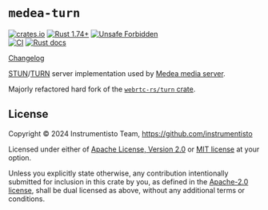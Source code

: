 `medea-turn`
============

[![crates.io](https://img.shields.io/crates/v/medea-turn.svg "crates.io")](https://crates.io/crates/medea-turn)
[![Rust 1.74+](https://img.shields.io/badge/rustc-1.74+-lightgray.svg "Rust 1.74+")](https://blog.rust-lang.org/2023/11/16/Rust-1.74.0.html)
[![Unsafe Forbidden](https://img.shields.io/badge/unsafe-forbidden-success.svg "Unsafe forbidden")](https://github.com/rust-secure-code/safety-dance)  
[![CI](https://github.com/instrumentisto/medea-turn-rs/actions/workflows/ci.yml/badge.svg?branch=main "CI")](https://github.com/instrumentisto/medea-turn-rs/actions?query=workflow%3ACI+branch%3Amain)
[![Rust docs](https://docs.rs/medea-turn/badge.svg "Rust docs")](https://docs.rs/medea-turn)

[Changelog](https://github.com/instrumentisto/medea-turn-rs/blob/main/CHANGELOG.md)

[STUN]/[TURN] server implementation used by [Medea media server](https://github.com/instrumentisto/medea).

Majorly refactored hard fork of the [`webrtc-rs/turn` crate](https://github.com/webrtc-rs/webrtc/tree/89285ceba23dc57fc99386cb978d2d23fe909437/turn).




## License

Copyright © 2024 Instrumentisto Team, <https://github.com/instrumentisto>

Licensed under either of [Apache License, Version 2.0][APACHE] or [MIT license][MIT] at your option.

Unless you explicitly state otherwise, any contribution intentionally submitted for inclusion in this crate by you, as defined in the [Apache-2.0 license][APACHE], shall be dual licensed as above, without any additional terms or conditions.




[APACHE]: https://github.com/instrumentisto/medea-turn-rs/blob/main/LICENSE-APACHE
[MIT]: https://github.com/instrumentisto/medea-turn-rs/blob/main/LICENSE-MIT
[STUN]: https://en.wikipedia.org/wiki/STUN
[TURN]: https://en.wikipedia.org/wiki/TURN
